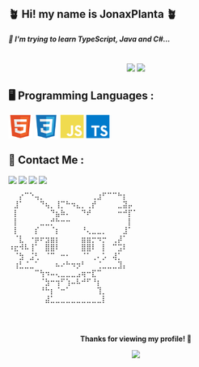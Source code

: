 ## 🪴 Hi! my name is JonaxPlanta 🪴

##### 📖 I'm trying to learn TypeScript, Java and C#...

<br>

<div align="center">
	<img height="180em" src="https://github-readme-stats.vercel.app/api?username=jonaxplanta&count_private=true&theme=gotham#gh-dark-mode-only"/>
	<img height="180em" src="https://github-readme-stats.vercel.app/api/top-langs/?username=jonaxplanta&layout=compact&langs_count=7&theme=gotham"/>
</div>


## 🖥️ Programming Languages :

<div>
	<div>
		<img align="center" width="47em" alt="Html" src="https://raw.githubusercontent.com/devicons/devicon/master/icons/html5/html5-original.svg">
		<img align="center" width="47em" alt="CSS" src="https://raw.githubusercontent.com/devicons/devicon/master/icons/css3/css3-original.svg">
		<img align="center" width="47em" alt="javascript" src="https://raw.githubusercontent.com/devicons/devicon/master/icons/javascript/javascript-plain.svg">
		<img align="center" width="47em" alt="typescript" src="https://raw.githubusercontent.com/devicons/devicon/master/icons/typescript/typescript-plain.svg">
	</div>
 </div>
 
## 📱 Contact Me :

<div>
  <a href="mailto:joaoplayer247@gmail.com" ><img align="center" src="https://img.shields.io/badge/Gmail-D14836?style=for-the-badge&logo=gmail&logoColor=white"></a>
  <a href="https://www.instagram.com/jonaxplanta/" ><img align="center" src="https://img.shields.io/badge/Instagram-E4405F?style=for-the-badge&logo=instagram&logoColor=white"></a>
  <a href="https://www.linkedin.com/in/jo%C3%A3o-flores-610444327/" ><img align="center" src="https://img.shields.io/badge/LinkedIn-0077B5?style=for-the-badge&logo=linkedin&logoColor=white"></a>
  <a href="https://discordapp.com/users/jonaxplanta" ><img align="center" src="https://img.shields.io/badge/Discord-5865F2?style=for-the-badge&logo=discord&logoColor=white"></a>

 ⠀⠀⡔⠉⠑⢤⡀⠀⠀⠀⠀⠀⠀⠀⠀⠀⢀⣰⠋⠉⠉⠓⡆⠀⠀
⠀⣸⠁⠀⠀⠀⠙⢦⡀⢸⡉⠓⠲⣄⡀⢀⡞⠀⠀⠀⠀⣀⣽⡤⠀
⠀⡇⠀⠀⠀⠀⠀⠀⠙⣦⠷⠄⠀⠀⠙⠞⠀⠀⠀⠀⠀⠒⠚⡏⠁
⠀⡇⠀⠀⠀⠀⣀⣀⡚⠓⠒⠒⠀⠀⠀⠀⠀⠀⠀⠀⠀⠀⠀⡇⠀
⠀⡇⠀⠀⠀⡎⠀⠀⠈⡆⠀⠀⠀⠀⠘⢄⣀⣀⡀⠀⠀⠀⣸⠁⠀
⠀⠈⣇⠀⠐⡶⠖⣲⣶⡆⠀⠀⠀⠀⣶⣶⡒⠲⡒⠀⢀⡼⠁⠀⠀
⠰⣖⠺⠧⢸⠁⠀⣿⣿⠇⠀⠀⠀⠀⣿⣿⠇⠀⡇⠀⠉⣩⠇⠀⠀
⠀⠈⣳⠀⣨⢃⠀⠈⠉⠀⠒⠂⠀⠀⠈⠁⢀⠄⡡⠀⢼⡁⠀⠀⠀
⠀⢰⣃⣈⣀⠁⠀⠀⠀⠦⠔⠓⠲⡲⠃⠀⠀⢈⣀⣀⣀⣹⡄⠀⠀
⠀⠀⠀⠀⠀⠉⢳⠲⠤⢄⣀⣀⣀⣠⢶⠒⣏⠉⠀⠀⠀⠀⠀⠀⠀
⠀⠀⠀⠀⠀⠀⠈⣳⠒⢲⠋⢱⠤⠧⠚⠋⠘⡆⠀⠀⠀⠀⠀⠀⠀
⠀⠀⠀⠀⠀⠀⠘⠓⡆⠈⠒⠁⠀⠀⠀⠀⠀⢹⡀⠀⠀⠀⠀⠀⠀
⠀⠀⠀⠀⠀⠀⠀⣼⣁⣀⣀⣀⣀⣀⣀⣀⣀⣀⡇⠀⠀⠀⠀⠀⠀
</div>

<br><br>

<div align="center">
	<p> <b>Thanks for viewing my profile! 👋</b></p>
	<img width="26%" src="https://media.giphy.com/media/cT6uTXSKabqcE/giphy.gif?cid=790b76117eb9hdnhmu211ssppwuyemq229apfg33hznu67lm&ep=v1_gifs_search&rid=giphy.gif">
</div>
